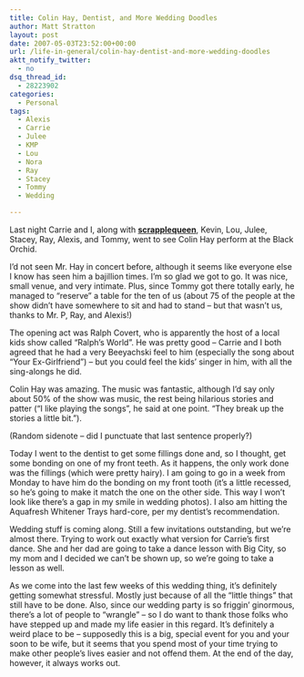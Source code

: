 ```yaml
---
title: Colin Hay, Dentist, and More Wedding Doodles
author: Matt Stratton
layout: post
date: 2007-05-03T23:52:00+00:00
url: /life-in-general/colin-hay-dentist-and-more-wedding-doodles
aktt_notify_twitter:
  - no
dsq_thread_id:
  - 28223902
categories:
  - Personal
tags:
  - Alexis
  - Carrie
  - Julee
  - KMP
  - Lou
  - Nora
  - Ray
  - Stacey
  - Tommy
  - Wedding

---
```

Last night Carrie and I, along with [**scrapplequeen**][1], Kevin, Lou, Julee, Stacey, Ray, Alexis, and Tommy, went to see Colin Hay perform at the Black Orchid.

I&#8217;d not seen Mr. Hay in concert before, although it seems like everyone else I know has seen him a bajillion times. I&#8217;m so glad we got to go. It was nice, small venue, and very intimate. Plus, since Tommy got there totally early, he managed to &#8220;reserve&#8221; a table for the ten of us (about 75 of the people at the show didn&#8217;t have somewhere to sit and had to stand &#8211; but that wasn&#8217;t us, thanks to Mr. P, Ray, and Alexis!)

The opening act was Ralph Covert, who is apparently the host of a local kids show called &#8220;Ralph&#8217;s World&#8221;. He was pretty good &#8211; Carrie and I both agreed that he had a very Beeyachski feel to him (especially the song about &#8220;Your Ex-Girlfriend&#8221;) &#8211; but you could feel the kids&#8217; singer in him, with all the sing-alongs he did.

Colin Hay was amazing. The music was fantastic, although I&#8217;d say only about 50% of the show was music, the rest being hilarious stories and patter (&#8220;I like playing the songs&#8221;, he said at one point. &#8220;They break up the stories a little bit.&#8221;).

(Random sidenote &#8211; did I punctuate that last sentence properly?)

Today I went to the dentist to get some fillings done and, so I thought, get some bonding on one of my front teeth. As it happens, the only work done was the fillings (which were pretty hairy). I am going to go in a week from Monday to have him do the bonding on my front tooth (it&#8217;s a little recessed, so he&#8217;s going to make it match the one on the other side. This way I won&#8217;t look like there&#8217;s a gap in my smile in wedding photos). I also am hitting the Aquafresh Whitener Trays hard-core, per my dentist&#8217;s recommendation.

Wedding stuff is coming along. Still a few invitations outstanding, but we&#8217;re almost there. Trying to work out exactly what version for Carrie&#8217;s first dance. She and her dad are going to take a dance lesson with Big City, so my mom and I decided we can&#8217;t be shown up, so we&#8217;re going to take a lesson as well.

As we come into the last few weeks of this wedding thing, it&#8217;s definitely getting somewhat stressful. Mostly just because of all the &#8220;little things&#8221; that still have to be done. Also, since our wedding party is so friggin&#8217; ginormous, there&#8217;s a lot of people to &#8220;wrangle&#8221; &#8211; so I do want to thank those folks who have stepped up and made my life easier in this regard. It&#8217;s definitely a weird place to be &#8211; supposedly this is a big, special event for you and your soon to be wife, but it seems that you spend most of your time trying to make other people&#8217;s lives easier and not offend them. At the end of the day, however, it always works out.

 [1]: https://scrapplequeen.livejournal.com/